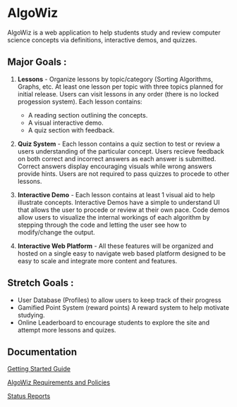 # AlgoWiz

AlgoWiz is a web application to help students study and review computer science concepts via definitions, interactive demos, and quizzes.

## Major Goals : 
1. **Lessons** - Organize lessons by topic/category (Sorting Algorithms, Graphs, etc.
At least one lesson per topic with three topics planned for initial release.
Users can visit lessons in any order (there is no locked progession system).
Each lesson contains: 
    * A reading section outlining the concepts.
    * A visual interactive demo.
    * A quiz section with feedback.

2. **Quiz System** - Each lesson contains a quiz section to test or review a users
understanding of the particular concept. Users recieve feedback on both correct 
and incorrect answers as each answer is submitted. Correct answers display encouraging visuals while wrong answers provide hints. Users are not required to 
pass quizzes to procede to other lessons. 

3. **Interactive Demo** - Each lesson contains at least 1 visual aid to help illustrate concepts. Interactive Demos have a simple to understand UI that allows
the user to procede or review at their own pace. Code demos allow users to 
visualize the internal workings of each algorithm by stepping through the code and letting the user see how to modify/change the output.

4. **Interactive Web Platform** - All these features will be organized and hosted
on a single easy to navigate web based platform designed to be easy to scale and
integrate more content and features.

## Stretch Goals : 
* User Database (Profiles) to allow users to keep track of their progress
* Gamified Point System (reward points) A reward system to help motivate studying. 
* Online Leaderboard to encourage students to explore the site and attempt more 
lessons and quizes. 

## Documentation

[Getting Started Guide]()

[AlgoWiz Requirements and Policies]() 

[Status Reports](/status-reports)


